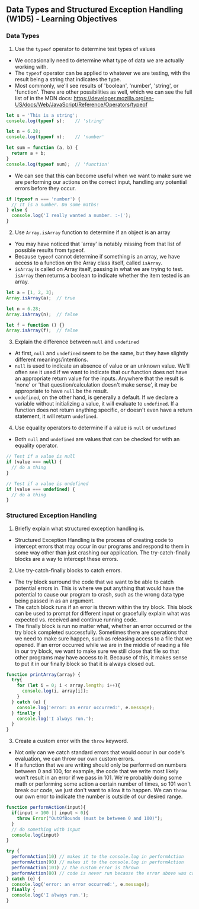 ## Data Types and Structured Exception Handling (W1D5) - Learning Objectives

### Data Types
1. Use the `typeof` operator to determine test types of values
- We occasionally need to determine what type of data we are actually working with.
- The `typeof` operator can be applied to whatever we are testing, with the result being a string that indicates the type.
- Most commonly, we'll see results of 'boolean', 'number', 'string', or 'function'. There are other possibilities as well, which we can see the full list of in the MDN docs: https://developer.mozilla.org/en-US/docs/Web/JavaScript/Reference/Operators/typeof 
```js
let s = 'This is a string';
console.log(typeof s);    // 'string'

let n = 6.28;
console.log(typeof n);    // 'number'

let sum = function (a, b) {
  return a + b;
}
console.log(typeof sum);  // 'function'
```
- We can see that this can become useful when we want to make sure we are performing our actions on the correct input, handling any potential errors before they occur.
```js
if (typeof n === 'number') {
  // It is a number. Do some maths!
} else {
  console.log('I really wanted a number. :-(');
}
```

2. Use `Array.isArray` function to determine if an object is an array
- You may have noticed that 'array' is notably missing from that list of possible results from typeof.
- Because `typeof` cannot determine if something is an array, we have access to a function on the Array class itself, called `isArray`.
- `isArray` is called on Array itself, passing in what we are trying to test. `isArray` then returns a boolean to indicate whether the item tested is an array.
```js
let a = [1, 2, 3];
Array.isArray(a);  // true

let n = 6.28;
Array.isArray(n);  // false

let f = function () {}
Array.isArray(f);  // false
```

3. Explain the difference between `null` and `undefined`
- At first, `null` and `undefined` seem to be the same, but they have slightly different meanings/intentions.
- `null` is used to indicate an absence of value or an unknown value. We'll often see it used if we want to indicate that our function does not have an appropriate return value for the inputs. Anywhere that the result is 'none' or 'that question/calculation doesn't make sense', it may be appropriate to have `null` be the result.
- `undefined`, on the other hand, is generally a default. If we declare a variable without initializing a value, it will evaluate to `undefined`. If a function does not return anything specific, or doesn't even have a return statement, it will return `undefined`.

4. Use equality operators to determine if a value is `null` or `undefined`
- Both `null` and `undefined` are values that can be checked for with an equality operator.
```js
// Test if a value is null
if (value === null) {
  // do a thing
}

// Test if a value is undefined
if (value === undefined) {
  // do a thing
}
```

### Structured Exception Handling
1. Briefly explain what structured exception handling is.
- Structured Exception Handling is the process of creating code to intercept errors that may occur in our programs and respond to them in some way other than just crashing our application. The try-catch-finally blocks are a way to intercept these errors.

2. Use try-catch-finally blocks to catch errors.
- The try block surround the code that we want to be able to catch potential errors in. This is where we put anything that would have the potential to cause our program to crash, such as the wrong data type being passed in as an argument.
- The catch block runs if an error is thrown within the try block.  This block can be used to prompt for different input or gracefully explain what was expected vs. received and continue running code.
- The finally block is run no matter what, whether an error occurred or the try block completed successfully. Sometimes there are operations that we need to make sure happen, such as releasing access to a file that we opened. If an error occurred while we are in the middle of reading a file in our try block, we want to make sure we still close that file so that other programs may have access to it. Because of this, it makes sense to put it in our finally block so that it is always closed out.
```js
function printArray(array) {
  try{
    for (let i = 0; i < array.length; i++){
      console.log(i, array[i]);
    }
  } catch (e) {
    console.log('error: an error occurred:', e.message);
  } finally {
    console.log('I always run.');
  }
}
```

3. Create a custom error with the `throw` keyword.
- Not only can we catch standard errors that would occur in our code's evaluation, we can throw our own custom errors.
- If a function that we are writing should only be performed on numbers between 0 and 100, for example, the code that we write most likely won't result in an error if we pass in 101. We're probably doing some math or performing some action a certain number of times, so 101 won't break our code, we just don't want to allow it to happen. We can `throw` our own error to indicate the number is outside of our desired range.
```js
function performAction(input){
  if(input > 100 || input < 0){
    throw Error("OutOfBounds (must be between 0 and 100)");
  }
  // do something with input
  console.log(input)
}

try {
  performAction(10) // makes it to the console.log in performAction
  performAction(90) // makes it to the console.log in performAction
  performAction(101) // the custom error is thrown
  performAction(80) // code is never run because the error above was caught
} catch (e) {
  console.log('error: an error occurred:', e.message);
} finally {
  console.log('I always run.');
}
```

